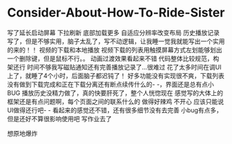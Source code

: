 # Consider-About-How-To-Ride-Sister
写了延长启动屏幕
下拉刷新
底部加载更多
自适应分辨率改变布局
历史播放记录写了，但是不够实用，脑子太乱了，写不动逻辑，让我睡一觉我就能写出一个实用的来的！！
视频的下载和本地播放
视频下载的列表用触摸屏幕方式左划能够划出一个删除键，但是鼠标不行。。
动画过渡效果看起来不错
代码整体比较规范，构架还行
时间不够我写磁贴通知还有完善播放记录了...很难过
花了太多时间在调UI上了，就睡了4个小时，后面脑子都迟钝了！
好多功能没有实现很不爽，下载列表没有做到下载完成和正在下载分离还有断点续传什么的- -，界面还是总有点小BUG
播放历史没精力做了，真的快要肝死了，整个人恍惚现在
感觉写的大体上的框架还是有点问题啊，每个页面之间的联系什么的
做得好辣鸡
不开心
应该只能说UI做得还行吧- -
看起来的感觉还不错，还有很多细节没有去完善
小bug有点多，但是还好不算很影响使用吧
写作业去了




想原地爆炸
